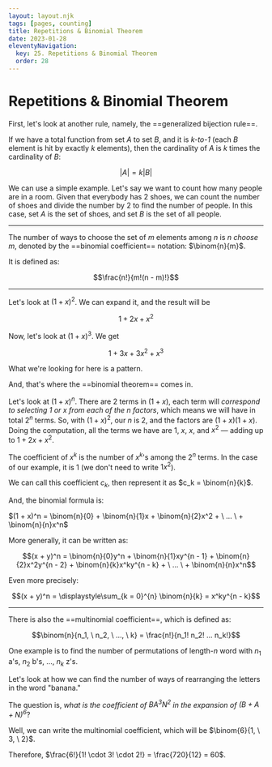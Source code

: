 ```yaml
---
layout: layout.njk
tags: [pages, counting]
title: Repetitions & Binomial Theorem
date: 2023-01-28
eleventyNavigation:
  key: 25. Repetitions & Binomial Theorem
  order: 28
---
```


# Repetitions & Binomial Theorem

First, let's look at another rule, namely, the ==generalized bijection rule==.

If we have a total function from set $A$ to set $B$, and it is _k-to-1_ (each $B$ element is hit by exactly _k_ elements), then the cardinality of $A$ is $k$ times the cardinality of $B$:

$$|A| = k|B|$$

We can use a simple example. 
Let's say we want to count how many people are in a room. Given that everybody has $2$ shoes, we can count the number of shoes and divide the number by $2$ to find the number of people. In this case, set $A$ is the set of shoes, and set $B$ is the set of all people. 

---

The number of ways to choose the set of $m$ elements among $n$ is _$n$ choose $m$_, denoted by the ==binomial coefficient== notation: $\binom{n}{m}$.

It is defined as: 

$$\frac{n!}{m!(n - m)!}$$


---

Let's look at $(1 + x)^2$. We can expand it, and the result will be 

$$1 + 2x + x^2$$

Now, let's look at $(1 + x)^3$. We get 

$$1 + 3x + 3x^2 + x^3$$

What we're looking for here is a pattern.

And, that's where the ==binomial theorem== comes in.

Let's look at $(1 + x)^n$. 
There are $2$ terms in $(1 + x)$, each term will _correspond to selecting $1$ or $x$ from each of the $n$ factors_, which means we will have in total $2^n$ terms. 
So, with $(1 + x)^2$, our $n$ is $2$, and the factors are $(1 + x)(1 + x)$.
Doing the computation, all the terms we have are $1$, $x$, $x$, and $x^2$ — adding up to $1 + 2x + x^2$.

The coefficient of $x^k$ is the number of $x^k$'s among the $2^n$ terms. In the case of our example, it is $1$ (we don't need to write $1x^2$).

We can call this coefficient $c_k$, then represent it as $c_k = \binom{n}{k}$.

And, the binomial formula is:

$(1 + x)^n = \binom{n}{0} + \binom{n}{1}x + \binom{n}{2}x^2 + \ ... \ + \binom{n}{n}x^n$

More generally, it can be written as:

$$(x + y)^n = \binom{n}{0}y^n + \binom{n}{1}xy^{n - 1} + \binom{n}{2}x^2y^{n - 2} + \binom{n}{k}x^ky^{n - k} + \ ... \ + \binom{n}{n}x^n$$

Even more precisely:

$$(x + y)^n = \displaystyle\sum_{k = 0}^{n} \binom{n}{k} = x^ky^{n - k}$$


---

There is also the ==multinomial coefficient==, which is defined as:

$$\binom{n}{n_1, \ n_2, \ ..., \ k} = \frac{n!}{n_1!  n_2! ... n_k!}$$

One example is to find the number of permutations of length-$n$ word with $n_1$ a's, $n_2$ b's, ..., $n_k$ z's.

Let's look at how we can find the number of ways of rearranging the letters in the word "banana."

The question is, _what is the coefficient of $BA^3N^2$ in the expansion of $(B + A + N)^6$_?

Well, we can write the multinomial coefficient, which will be $\binom{6}{1, \ 3, \ 2}$.

Therefore, $\frac{6!}{1! \cdot 3! \cdot 2!} = \frac{720}{12} = 60$.

